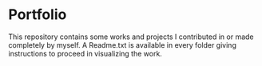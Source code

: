 # Portfolio
This repository contains some works and projects I contributed in or made completely by myself.
A Readme.txt is available in every folder giving instructions to proceed in visualizing the work.
